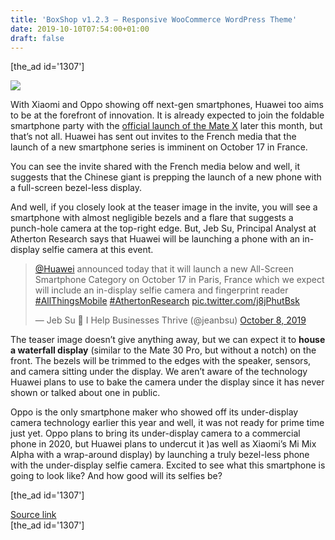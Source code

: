 ```yaml
---
title: 'BoxShop v1.2.3 – Responsive WooCommerce WordPress Theme'
date: 2019-10-10T07:54:00+01:00
draft: false
---
```


\[the\_ad id='1307'\]  
  

  
![](https://beebom.com/wp-content/uploads/2018/12/M20P-photo-2.jpg)

With Xiaomi and Oppo showing off next-gen smartphones, Huawei too aims to be at the forefront of innovation. It is already expected to join the foldable smartphone party with the [official launch of the Mate X](https://beebom.com/huawei-mate-x-sale-next-month/) later this month, but that’s not all. Huawei has sent out invites to the French media that the launch of a new smartphone series is imminent on October 17 in France.  

You can see the invite shared with the French media below and well, it suggests that the Chinese giant is prepping the launch of a new phone with a full-screen bezel-less display.  

And well, if you closely look at the teaser image in the invite, you will see a smartphone with almost negligible bezels and a flare that suggests a punch-hole camera at the top-right edge. But, Jeb Su, Principal Analyst at Atherton Research says that Huawei will be launching a phone with an in-display selfie camera at this event.  

>   
> 
> [@Huawei](https://twitter.com/Huawei?ref_src=twsrc%5Etfw) announced today that it will launch a new All-Screen Smartphone Category on October 17 in Paris, France which we expect will include an in-display selfie camera and fingerprint reader [#AllThingsMobile](https://twitter.com/hashtag/AllThingsMobile?src=hash&ref_src=twsrc%5Etfw) [#AthertonResearch](https://twitter.com/hashtag/AthertonResearch?src=hash&ref_src=twsrc%5Etfw) [pic.twitter.com/j8jPhutBsk](https://t.co/j8jPhutBsk)  
> 
> — Jeb Su  I Help Businesses Thrive (@jeanbsu) [October 8, 2019](https://twitter.com/jeanbsu/status/1181391757033869313?ref_src=twsrc%5Etfw)

  

The teaser image doesn’t give anything away, but we can expect it to **house a waterfall display** (similar to the Mate 30 Pro, but without a notch) on the front. The bezels will be trimmed to the edges with the speaker, sensors, and camera sitting under the display. We aren’t aware of the technology Huawei plans to use to bake the camera under the display since it has never shown or talked about one in public.  

Oppo is the only smartphone maker who showed off its under-display camera technology earlier this year and well, it was not ready for prime time just yet. Oppo plans to bring its under-display camera to a commercial phone in 2020, but Huawei plans to undercut it )as well as Xiaomi’s Mi Mix Alpha with a wrap-around display) by launching a truly bezel-less phone with the under-display selfie camera. Excited to see what this smartphone is going to look like? And how good will its selfies be?  

  
\[the\_ad id='1307'\]  
  
[Source link](https://beebom.com/huawei-full-screen-bezel-less-phone-launch-october-17/)  
\[the\_ad id='1307'\]
